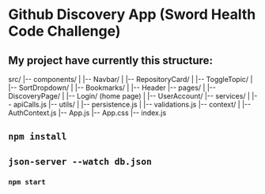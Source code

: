 # Github Discovery App (Sword Health Code Challenge)

## My project have currently this structure:

src/
|-- components/
|   |-- Navbar/
|   |-- RepositoryCard/
|   |-- ToggleTopic/
|   |-- SortDropdown/
|   |-- Bookmarks/
|   |-- Header
|-- pages/
|   |-- DiscoveryPage/
|   |-- Login/ (home page)
|   |-- UserAccount/ 
|-- services/
|   |-- apiCalls.js
|-- utils/
|   |-- persistence.js
|   |-- validations.js
|-- context/
|   |-- AuthContext.js
|-- App.js
|-- App.css
|-- index.js


## `npm install`
## `json-server --watch db.json`
### `npm start`


